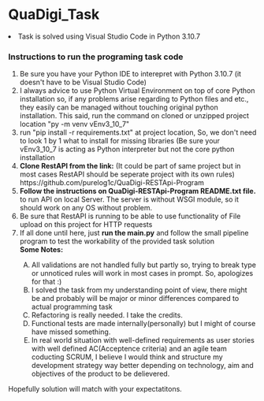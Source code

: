 # QuaDigi_Task
 
<li>Task is solved using Visual Studio Code in Python 3.10.7</li>

<h3>Instructions to run the programing task code</h3>
<ol>
  <li>Be sure you have your Python IDE to interepret with Python 3.10.7 (it doesn't have to be Visual Studio Code)</li>
  <li>I always advice to use Python Virtual Environment on top of  core Python installation so, if any problems arise regarding to Python files and etc., they easily can be  managed without touching original python installation. This said, run the command on cloned or unzipped project location  "py -m venv vEnv3_10_7"</li>
    <li>run "pip install -r requirements.txt" at project location, So, we don't need to look 1 by 1 what to install for missing libraries (Be sure your vEnv3_10_7 is acting as Python interpreter but not the core python installation</li>
  <li><b>Clone RestAPI from the link:</b> (It could be part of same project but in most cases RestAPI should be seperate project with its own rules) https://github.com/purelog1c/QuaDigi-RESTApi-Program  </li>
    <li><b>Follow the instructions on QuaDigi-RESTApi-Program README.txt file.</b> to run API on local Server. The server is without WSGI module, so it should work on any OS without problem.</li>
     <li>Be sure that RestAPI is running to be able to use functionality of File upload on this project for HTTP requests</li> 
     <li>If all done until here, just <b>run the main.py</b> and follow the small pipeline program to test the workability of the provided task solution</li>
     <b>Some Notes:</b>
      <ol type="A">
      <li> All validations are not handled fully but partly so, trying to break type or unnoticed rules will work in most cases in prompt. So, apologizes for that :)</li>
      <li>I solved the task from my understanding point of view, there might be and probably will be major or minor differences compared to actual programming task</li>
      <li>Refactoring is really needed. I take the credits. </li>
      <li>Functional tests are made internally(personally) but I might of course have missed something.</li>
      <li> In real world situation with well-defined requirements as user stories with well defined AC(Acceptence criteria) and an agile team coducting SCRUM, I believe       I would think and structure my development strategy way better depending on technology, aim and objectives of the product to be delievered.</li>
      </ol> 
</ol> 

Hopefully solution will match with your expectatitons.
